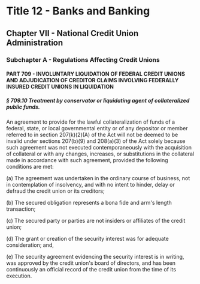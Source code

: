 
# Title 12 - Banks and Banking
## Chapter VII - National Credit Union Administration
### Subchapter A - Regulations Affecting Credit Unions
#### PART 709 - INVOLUNTARY LIQUIDATION OF FEDERAL CREDIT UNIONS AND ADJUDICATION OF CREDITOR CLAIMS INVOLVING FEDERALLY INSURED CREDIT UNIONS IN LIQUIDATION
##### § 709.10 Treatment by conservator or liquidating agent of collateralized public funds.

An agreement to provide for the lawful collateralization of funds of a federal, state, or local governmental entity or of any depositor or member referred to in section 207(k)(2)(A) of the Act will not be deemed to be invalid under sections 207(b)(9) and 208(a)(3) of the Act solely because such agreement was not executed contemporaneously with the acquisition of collateral or with any changes, increases, or substitutions in the collateral made in accordance with such agreement, provided the following conditions are met:

(a) The agreement was undertaken in the ordinary course of business, not in contemplation of insolvency, and with no intent to hinder, delay or defraud the credit union or its creditors;

(b) The secured obligation represents a bona fide and arm's length transaction;

(c) The secured party or parties are not insiders or affiliates of the credit union;

(d) The grant or creation of the security interest was for adequate consideration; and,

(e) The security agreement evidencing the security interest is in writing, was approved by the credit union's board of directors, and has been continuously an official record of the credit union from the time of its execution.
